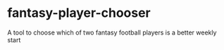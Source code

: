 # fantasy-player-chooser
A tool to choose which of two fantasy football players is a better weekly start

